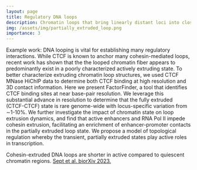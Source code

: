 ```yaml
---
layout: page
title: Regulatory DNA loops
description: Chromatin loops that bring linearly distant loci into close physical proximity are essential for much transcriptional regulation, and can either promote or inhibit gene activation in a context dependent manner. We have previously developed tools for identification and statistical testing of DNA loops, and are now focused on characterizing dynamic, transient regulatory interactions that appear, somewhat surprisingly, to represent the most common state of gene promoters.
img: /assets/img/partially_extruded_loop.png
importance: 3
---
```


Example work: DNA looping is vital for establishing many regulatory interactions. While CTCF is known to anchor many cohesin-mediated loops, recent work has shown that the the looped chromatin fiber appears to predominantly exist in a poorly characterized actively extruding state. To better characterize extruding chromatin loop structures, we used CTCF MNase HiChIP data to determine both CTCF binding at high resolution and 3D contact information. Here we present FactorFinder, a tool that identifies CTCF binding sites at near base-pair resolution. We leverage this substantial advance in resolution to determine that the fully extruded (CTCF-CTCF) state is rare genome-wide with locus-specific variation from ∼1-10%. We further investigate the impact of chromatin state on loop extrusion dynamics, and find that active enhancers and RNA Pol II impede cohesin extrusion, facilitating an enrichment of enhancer-promoter contacts in the partially extruded loop state. We propose a model of topological regulation whereby the transient, partially extruded states play active roles in transcription.

<div class="row">
    <div class="col-sm mt-3 mt-md-0 center-row">
        <img class="img-fluid rounded z-depth-1" src="{{ '/assets/img/2023_biorxiv_sept.png' | relative_url }}" alt="" title="example image"/>
    </div>
</div>
<div class="caption">
     Cohesin-extruded DNA loops are shorter in active compared to quiescent chromatin regions.
     <a href="https://www.biorxiv.org/content/10.1101/2023.10.20.563340v3"> Sept et al. biorXiv 2023.</a>
</div>


